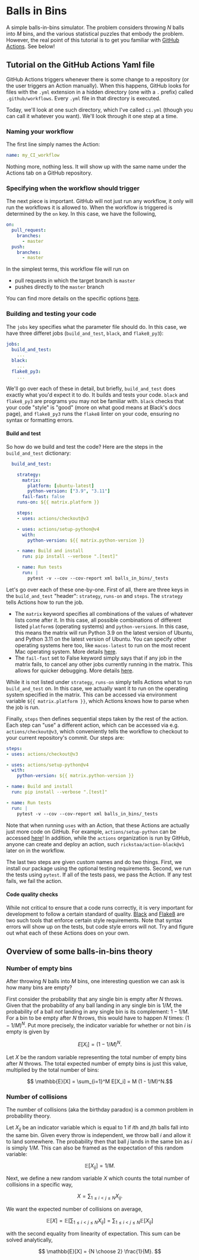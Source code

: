 # Balls in Bins

A simple balls-in-bins simulator. The problem considers throwing $N$ balls into $M$ bins, and the various statistical puzzles that embody the problem. However, the real point of this tutorial is to get you familiar with [GitHub Actions](https://docs.github.com/en/actions/learn-github-actions). See below!


## Tutorial on the GitHub Actions Yaml file

GitHub Actions triggers whenever there is some change to a repository (or the user triggers an Action manually). When this happens, GitHub looks for files with the `.yml` extension in a hidden directory (one with a `.` prefix) called `.github/workflows`. Every `.yml` file in that directory is executed.

Today, we'll look at one such directory, which I've called `ci.yml` (though you can call it whatever you want). We'll look through it one step at a time.

### Naming your workflow

The first line simply names the Action:

```yaml
name: my_CI_workflow
```

Nothing more, nothing less. It will show up with the same name under the Actions tab on a GitHub repository.

### Specifying when the workflow should trigger

The next piece is important. GitHub will not just run any workflow, it only will run the workflows it is allowed to. When the workflow is triggered is determined by the `on` key. In this case, we have the following,

```yaml
on:
  pull_request:
    branches:
      - master
  push:
    branches:
      - master
```

In the simplest terms, this workflow file will run on
- pull requests in which the target branch is `master`
- pushes directly to the `master` branch

You can find more details on the specific options [here](https://docs.github.com/en/actions/using-workflows/workflow-syntax-for-github-actions#on).

### Building and testing your code

The `jobs` key specifies what the parameter file should do. In this case, we have three differet jobs (`build_and_test`, `black`, and `flake8_py3`):

```yaml
jobs:
  build_and_test:
    ...
  black:
    ...
  flake8_py3:
    ...
```

We'll go over each of these in detail, but briefly, `build_and_test` does exactly what you'd expect it to do. It builds and tests your code. `black` and `flake8_py3` are programs you may not be familiar with. `black` checks that your code "style" is "good" (more on what good means at Black's docs page), and `flake8_py3` runs the `flake8` linter on your code, ensuring no syntax or formatting errors.

#### Build and test

So how do we build and test the code? Here are the steps in the `build_and_test` dictionary:

```yaml
  build_and_test:

    strategy:
      matrix:
        platform: [ubuntu-latest]
        python-version: ["3.9", "3.11"]
      fail-fast: false
    runs-on: ${{ matrix.platform }}

    steps:
    - uses: actions/checkout@v3

    - uses: actions/setup-python@v4
      with:
        python-version: ${{ matrix.python-version }}

    - name: Build and install
      run: pip install --verbose ".[test]"

    - name: Run tests
      run: |
        pytest -v --cov --cov-report xml balls_in_bins/_tests
```

Let's go over each of these one-by-one. First of all, there are three keys in the `build_and_test` "header": `strategy`, `runs-on` and `steps`. The `strategy` tells Actions how to run the job.

- The `matrix` keyword specifies all combinations of the values of whatever lists come after it. In this case, all possible combinations of different listed `platform`s (operating systems) and `python-version`s. In this case, this means the matrix will run Python 3.9 on the latest version of Ubuntu, and Python 3.11 on the latest version of Ubuntu. You can specify other operating systems here too, like `macos-latest` to run on the most recent Mac operating system. More details [here](https://docs.github.com/en/actions/using-workflows/workflow-syntax-for-github-actions#jobsjob_idstrategymatrix).
- The `fail-fast` set to False keyword simply says that if any job in the matrix fails, to cancel any other jobs currently running in the matrix. This allows for quicker debugging. More details [here](https://docs.github.com/en/actions/using-workflows/workflow-syntax-for-github-actions#jobsjob_idstrategyfail-fast).

While it is not listed under `strategy`, `runs-on` simply tells Actions what to run `build_and_test` on. In this case, we actually want it to run on the operating system specified in the matrix. This can be accessed via environment variable `${{ matrix.platform }}`, which Actions knows how to parse when the job is run.

Finally, `steps` then defines sequential steps taken by the rest of the action. Each step can "use" a different action, which can be accessed via e.g. `actions/checkout@v3`, which conveniently tells the workflow to checkout to your current repository's commit. Our steps are:

```yaml
steps:
- uses: actions/checkout@v3

- uses: actions/setup-python@v4
  with:
    python-version: ${{ matrix.python-version }}

- name: Build and install
  run: pip install --verbose ".[test]"

- name: Run tests
  run: |
    pytest -v --cov --cov-report xml balls_in_bins/_tests
```

Note that when running `uses` with an Action, that these Actions are actually just more code on GitHub. For example, `actions/setup-python` can be accessed [here](https://github.com/actions/setup-python)! In addition, while the `actions` organization is run by GitHub, anyone can create and deploy an action, such `rickstaa/action-black@v1` later on in the workflow.

The last two steps are given custom names and do two things. First, we install our package using the optional testing requirements. Second, we run the tests using `pytest`. If all of the tests pass, we pass the Action. If any test fails, we fail the action.


#### Code quality checks

While not critical to ensure that a code runs correctly, it is very important for development to follow a certain standard of quality. [Black](https://black.readthedocs.io/en/stable/) and [Flake8](https://flake8.pycqa.org/en/latest/) are two such tools that enforce certain style requirements. Note that syntax errors will show up on the tests, but code style errors will not. Try and figure out what each of these Actions does on your own.



## Overview of some balls-in-bins theory

### Number of empty bins

After throwing $N$ balls into $M$ bins, one interesting question we can ask is how many bins are empty?

First consider the probability that any single bin is empty after $N$ throws. Given that the probability of any ball landing in any single bin is $1/M,$ the probability of a ball _not_ landing in any single bin is its complement: $1-1/M.$ For a bin to be empty after $N$ throws, this would have to happen $N$ times: $(1-1/M)^N.$ Put more precisely, the indicator variable for whether or not bin $i$ is empty is given by 

$$ E[X_i] = (1-1/M)^N. $$

Let $X$ be the random variable representing the total number of empty bins after $N$ throws. The total expected number of empty bins is just this value, multiplied by the total number of bins:

$$ \mathbb{E}[X] = \sum_{i=1}^M E[X_i] = M (1 - 1/M)^N.$$

### Number of collisions

The number of collisions (aka the birthday paradox) is a common problem in probability theory.

Let $X_{ij}$ be an indicator variable which is equal to 1 if $i$th and $j$th balls fall into the same bin. Given every throw is independent, we throw ball $i$ and allow it to land somewhere. The probability then that ball $j$ lands in the same bin as $i$ is simply $1/M.$ This can also be framed as the expectation of this random variable:

$$ \mathbb{E}[X_{ij}] = 1/M.$$

Next, we define a new random variable $X$ which counts the total number of collisions in a specific way,

$$ X = \sum_{1 \leq i < j \leq N} X_{ij}.$$

We want the expected number of collisions on average,

$$ \mathbb{E}[X] = \mathbb{E}\left[\sum_{1 \leq i < j \leq N} X_{ij}\right] = \sum_{1 \leq i < j \leq N} \mathbb{E}[X_{ij}]$$

with the second equality from linearity of expectation. This sum can be solved analytically,

$$ \mathbb{E}[X] = {N \choose 2} \frac{1}{M}. $$

